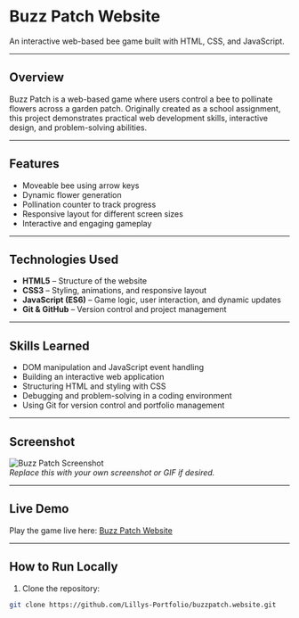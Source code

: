 # Buzz Patch Website
An interactive web-based bee game built with HTML, CSS, and JavaScript.

---

## Overview
Buzz Patch is a web-based game where users control a bee to pollinate flowers across a garden patch. Originally created as a school assignment, this project demonstrates practical web development skills, interactive design, and problem-solving abilities.

---

## Features
- Moveable bee using arrow keys
- Dynamic flower generation
- Pollination counter to track progress
- Responsive layout for different screen sizes
- Interactive and engaging gameplay

---

## Technologies Used
- **HTML5** – Structure of the website
- **CSS3** – Styling, animations, and responsive layout
- **JavaScript (ES6)** – Game logic, user interaction, and dynamic updates
- **Git & GitHub** – Version control and project management

---

## Skills Learned
- DOM manipulation and JavaScript event handling
- Building an interactive web application
- Structuring HTML and styling with CSS
- Debugging and problem-solving in a coding environment
- Using Git for version control and portfolio management

---

## Screenshot
![Buzz Patch Screenshot](https://raw.githubusercontent.com/Lillys-Portfolio/buzzpatch.website/main/images/screenshot.png)  
*Replace this with your own screenshot or GIF if desired.*

---

## Live Demo
Play the game live here: [Buzz Patch Website](https://lillys-portfolio.github.io/buzzpatch.website/)

---

## How to Run Locally
1. Clone the repository:
```bash
git clone https://github.com/Lillys-Portfolio/buzzpatch.website.git